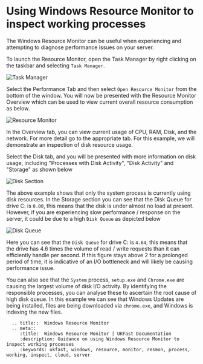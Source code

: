 # Using Windows Resource Monitor to inspect working processes

The Windows Resource Monitor can be useful when experiencing and attempting to diagnose performance issues on your server.

To launch the Resource Monitor, open the Task Manager by right clicking on the taskbar and selecting `Task Manager`.

![Task Manager](Images/resmon/taskmanager.png)

Select the Performance Tab and then select `Open Resource Monitor` from the bottom of the window. You will now be presented with the Resource Monitor Overview which can be used to view current overall resource consumption as below.

![Resource Monitor](Images/resmon/resmonoverview.png)

In the Overview tab, you can view current usage of CPU, RAM, Disk, and the network. For more detail go to the appropriate tab. For this example, we will demonstrate an inspection of disk resource usage.

Select the Disk tab, and you will be presented with more information on disk usage, including "Processes with Disk Activity", "Disk Activity" and "Storage" as shown below

![Disk Section](Images/resmon/noloadqueue.png)

The above example shows that only the system process is currently using disk resources. In the Storage section you can see that the Disk Queue for drive C: is `0.00`, this means that the disk is under almost no load at present. However, if you are experiencing slow performance / response on the server, it could be due to a high `Disk Queue` as depicted below

![Disk Queue](Images/resmon/performanceimpactingqueue.png)

Here you can see that the `Disk Queue` for drive C: is `4.64`, this means that the drive has 4.6 times the volume of read / write requests than it can efficiently handle per second. If this figure stays above 2 for a prolonged period of time, it is indicative of an I/O bottleneck and will likely be causing performance issue.

You can also see that the `System` process, `setup.exe` and `Chrome.exe` are causing the largest volume of disk I/O activity. By identifying the responsible processes, you can analyse these to ascertain the root cause of high disk queue. In this example we can see that Windows Updates are being installed, files are being downloaded via `chrome.exe`, and Windows is indexing the new files.

```eval_rst
  .. title::  Windows Resource Monitor
  .. meta::
     :title:  Windows Resource Monitor | UKFast Documentation
     :description: Guidance on using Windows Resource Monitor to inspect working processes
     :keywords: ukfast, windows, resource, monitor, resmon, process, working, inspect, cloud, server
```

